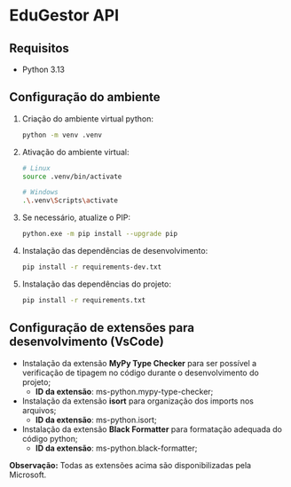# EduGestor API

## Requisitos

- Python 3.13

## Configuração do ambiente

1. Criação do ambiente virtual python:
   ```bash
   python -m venv .venv
   ```
2. Ativação do ambiente virtual:

   ```bash
   # Linux
   source .venv/bin/activate

   # Windows
   .\.venv\Scripts\activate
   ```

3. Se necessário, atualize o PIP:
   ```bash
   python.exe -m pip install --upgrade pip
   ```
4. Instalação das dependências de desenvolvimento:
   ```bash
   pip install -r requirements-dev.txt
   ```
5. Instalação das dependências do projeto:
   ```bash
   pip install -r requirements.txt
   ```

## Configuração de extensões para desenvolvimento (VsCode)

- Instalação da extensão **MyPy Type Checker** para ser possível a verificação de tipagem no código durante o desenvolvimento do projeto;
  - **ID da extensão**: ms-python.mypy-type-checker;
- Instalação da extensão **isort** para organização dos imports nos arquivos;
  - **ID da extensão**: ms-python.isort;
- Instalação da extensão **Black Formatter** para formatação adequada do código python;
  - **ID da extensão**: ms-python.black-formatter;

**Observação:** Todas as extensões acima são disponibilizadas pela Microsoft.
